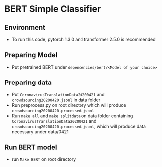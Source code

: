 # BERT Simple Classifier 

## Environment

- To run this code, pytorch 1.3.0 and transformer 2.5.0 is recommended

## Preparing Model

- Put pretrained BERT under `dependencies/bert/<Model of your choice>`

## Preparing data

- Put `CoronavirusTranslationData20200421` and `crowdsourcing20200420.jsonl` in data folder
- Run preprocess.py on root directory which will produce `crowdsourcing20200420.processed.jsonl`
- Run `make all` and `make splitdata` on data folder containing `CoronavirusTranslationData20200421` and `crowdsourcing20200420.processed.jsonl`, which will produce data necessary under data/0421

## Run BERT model

- run `Make BERT` on root directory

